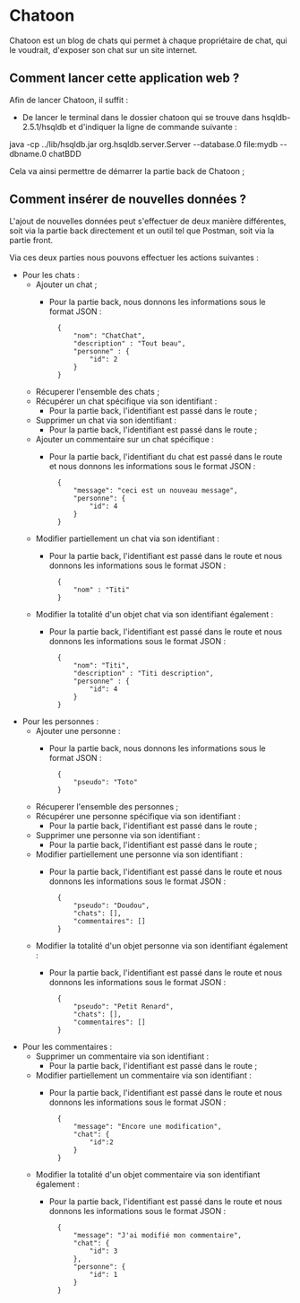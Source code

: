 # Chatoon
Chatoon est un blog de chats qui permet à chaque propriétaire de chat, qui le voudrait, d'exposer son chat sur un site internet.


## Comment lancer cette application web ?

Afin de lancer Chatoon, il suffit :

- De lancer le terminal dans le dossier chatoon qui se trouve dans hsqldb-2.5.1/hsqldb et d'indiquer la ligne de commande suivante : 

java -cp ../lib/hsqldb.jar org.hsqldb.server.Server --database.0 file:mydb --dbname.0 chatBDD

Cela va ainsi permettre de démarrer la partie back de Chatoon ;


## Comment insérer de nouvelles données ?

L'ajout de nouvelles données peut s'effectuer de deux manière différentes, soit via la partie back directement et un outil tel que Postman, soit via la partie front.

Via ces deux parties nous pouvons effectuer les actions suivantes :
- Pour les chats :
    - Ajouter un chat ;
        - Pour la partie back, nous donnons les informations sous le format JSON :

                {
                    "nom": "ChatChat",
                    "description" : "Tout beau",
                    "personne" : {
                        "id": 2
                    }
                }

    - Récuperer l'ensemble des chats ;
    - Récupérer un chat spécifique via son identifiant :
        - Pour la partie back, l'identifiant est passé dans le route ;
    - Supprimer un chat via son identifiant :
        - Pour la partie back, l'identifiant est passé dans le route ;
    - Ajouter un commentaire sur un chat spécifique :
        - Pour la partie back, l'identifiant  du chat est passé dans le route et nous donnons les informations sous le format JSON :
            
                {
                    "message": "ceci est un nouveau message",
                    "personne": {
                        "id": 4
                    }
                }

    - Modifier partiellement un chat via son identifiant :
        - Pour la partie back, l'identifiant est passé dans le route et nous donnons les informations sous le format JSON :

                {
                    "nom" : "Titi"
                }

    - Modifier la totalité d'un objet chat via son identifiant également :
        - Pour la partie back, l'identifiant est passé dans le route et nous donnons les informations sous le format JSON :

                {
                    "nom": "Titi",
                    "description" : "Titi description",
                    "personne" : {
                        "id": 4
                    }
                }


- Pour les personnes :
    - Ajouter une personne :
        - Pour la partie back, nous donnons les informations sous le format JSON :
                
                {
                    "pseudo": "Toto"
                }

    - Récuperer l'ensemble des personnes ;
    - Récupérer une personne spécifique via son identifiant :
        - Pour la partie back, l'identifiant est passé dans le route ;
    - Supprimer une personne via son identifiant :
        - Pour la partie back, l'identifiant est passé dans le route ;
    - Modifier partiellement une personne via son identifiant :
        - Pour la partie back, l'identifiant est passé dans le route et nous donnons les informations sous le format JSON :

                {
                    "pseudo": "Doudou",
                    "chats": [],
                    "commentaires": []
                }

    - Modifier la totalité d'un objet personne via son identifiant également :
        - Pour la partie back, l'identifiant est passé dans le route et nous donnons les informations sous le format JSON :

                {
                    "pseudo": "Petit Renard",
                    "chats": [],
                    "commentaires": []
                }


- Pour les commentaires :
    - Supprimer un commentaire via son identifiant :
        - Pour la partie back, l'identifiant est passé dans le route ;
    - Modifier partiellement un commentaire via son identifiant :
        - Pour la partie back, l'identifiant est passé dans le route et nous donnons les informations sous le format JSON :
          
                {
                    "message": "Encore une modification",
                    "chat": {
                        "id":2
                    }
                }               
    - Modifier la totalité d'un objet commentaire via son identifiant également :
        - Pour la partie back, l'identifiant est passé dans le route et nous donnons les informations sous le format JSON :

                {
                    "message": "J'ai modifié mon commentaire",
                    "chat": {
                        "id": 3
                    },
                    "personne": {
                        "id": 1
                    }
                }